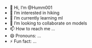 - 👋 Hi, I’m @Humm001
- 👀 I’m interested in hiking
- 🌱 I’m currently learning ml
- 💞️ I’m looking to collaborate on models
- 📫 How to reach me ...
- 😄 Pronouns: ...
- ⚡ Fun fact: ...

<!---
Humm001/Humm001 is a ✨ special ✨ repository because its `README.md` (this file) appears on your GitHub profile.
You can click the Preview link to take a look at your changes.
--->
